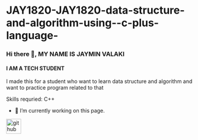 # JAY1820-JAY1820-data-structure-and-algorithm-using--c-plus-language-
### Hi there 👋, MY NAME IS JAYMIN VALAKI
#### I AM A TECH STUDENT
I made this for a student who want to learn data structure and algorithm 
and want to practice program related to that

Skills requried: C++ 

- 🔭 I’m currently working on this page. 


[<img src='https://cdn.jsdelivr.net/npm/simple-icons@3.0.1/icons/github.svg' alt='github' height='40'>](https://github.com/JAY1820/JAYMIN)  

